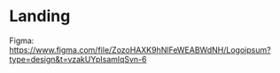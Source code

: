 # Landing
Figma: https://www.figma.com/file/ZozoHAXK9hNlFeWEABWdNH/Logoipsum?type=design&t=vzakUYpIsamlqSvn-6